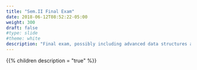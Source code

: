 ```yaml
---
title: "Sem.II Final Exam"
date: 2018-06-12T08:52:22-05:00
weight: 300
draft: false
#type: slide
#theme: white
description: "Final exam, possibly including advanced data structures and problem solving."
---
```

{{% children description = "true" %}}
